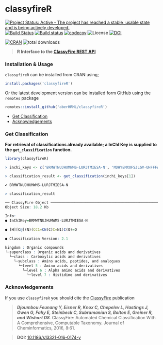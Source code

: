 # classyfireR

[![Project Status: Active - The project has reached a stable, usable state and is being actively developed.](http://www.repostatus.org/badges/latest/active.svg)](http://www.repostatus.org/#active)
[![Build Status](https://travis-ci.org/aberHRML/classyfireR.svg?branch=master)](https://travis-ci.org/aberHRML/classyfireR) [![Build status](https://ci.appveyor.com/api/projects/status/ua94fiotdmc0ssq5/branch/master?svg=true)](https://ci.appveyor.com/project/wilsontom/classyfirer/branch/master) [![codecov](https://codecov.io/gh/aberHRML/classyfireR/branch/master/graph/badge.svg)](https://codecov.io/gh/aberHRML/classyfireR) ![License](https://img.shields.io/badge/license-GNU%20GPL%20v3.0-blue.svg "GNU GPL v3.0") [![DOI](https://zenodo.org/badge/118162964.svg)](https://zenodo.org/badge/latestdoi/118162964)

[![CRAN](https://www.r-pkg.org/badges/version/classyfireR)](https://cran.r-project.org/web/packages/classyfireR/index.html) ![total downloads](https://cranlogs.r-pkg.org/badges/grand-total/classyfireR?color=red)
> __R Interface to the [ClassyFire REST API](http://classyfire.wishartlab.com)__ 



### Installation & Usage
`classyfireR` can be installed from CRAN using;

```R
install.packages('classyfireR')
```

Or the latest development version can be installed form GitHub using the `remotes` package

```R
remotes::install_github('aberHRML/classyfireR')
```

* [Get Classification](get-classification)
* [Acknowledgements](#acknowledgements)

### Get Classification

__For retrieval of classifications already available; a InChI Key is supplied to the  `get_classification` function.__

```R
library(classyfireR)

> inchi_keys <- c('BRMWTNUJHUMWMS-LURJTMIESA-N', 'MDHYEMXUFSJLGV-UHFFFAOYSA-N')

> classification_result <- get_classification(inchi_keys[1])

✔ BRMWTNUJHUMWMS-LURJTMIESA-N

> classification_result

── ClassyFire Object ────────────────────────────────────────────────────────────────────────── classyfireR v0.3.0
Object Size: 18.2 Kb 
 
Info: 
● InChIKey=BRMWTNUJHUMWMS-LURJTMIESA-N
	 
● [H][C@](N)(CC1=CN(C)C=N1)C(O)=O
	 
● Classification Version: 2.1
	 
kingdom : Organic compounds
└─superclass : Organic acids and derivatives
  └─class : Carboxylic acids and derivatives
    └─subclass : Amino acids, peptides, and analogues
      └─level 5 : Amino acids and derivatives
        └─level 6 : Alpha amino acids and derivatives
          └─level 7 : Histidine and derivatives
```


### Acknowledgements

If you use `classyfireR` you should cite the [ClassyFire](https://jcheminf.springeropen.com/articles/10.1186/s13321-016-0174-y) publication

> ___Djoumbou Feunang Y, Eisner R, Knox C, Chepelev L, Hastings J, Owen G, Fahy E, Steinbeck C, Subramanian S, Bolton E, Greiner R, and Wishart DS___. ClassyFire: Automated Chemical Classification With A Comprehensive, Computable Taxonomy. Journal of Cheminformatics, 2016, 8:61.

> __DOI:__ [10.1186/s13321-016-0174-y](https://jcheminf.springeropen.com/articles/10.1186/s13321-016-0174-y)
